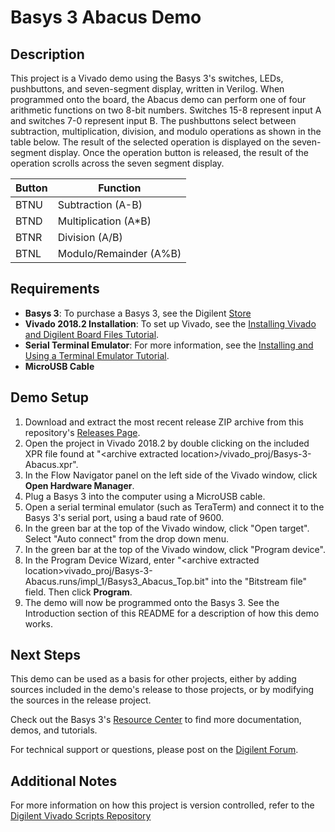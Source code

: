 Basys 3 Abacus Demo
==============
 
Description
--------------
This project is a Vivado demo using the Basys 3's switches, LEDs, pushbuttons, and seven-segment display, written in Verilog. When programmed onto the board, the Abacus demo can perform one of four arithmetic functions on two 8-bit numbers. Switches 15-8 represent input A and switches 7-0 represent input B. The pushbuttons select between subtraction, multiplication, division, and modulo operations as shown in the table below. The result of the selected operation is displayed on the seven-segment display. Once the operation button is released, the result of the operation scrolls across the seven segment display.
 
| Button | Function               |
| ------ | ---------------------- |
| BTNU   | Subtraction (A-B)      |
| BTND   | Multiplication (A\*B)  |
| BTNR   | Division (A/B)         |
| BTNL   | Modulo/Remainder (A%B) |

Requirements
--------------
* **Basys 3**: To purchase a Basys 3, see the Digilent [Store](https://store.digilentinc.com/basys-3-artix-7-fpga-trainer-board-recommended-for-introductory-users/)
* **Vivado 2018.2 Installation**: To set up Vivado, see the [Installing Vivado and Digilent Board Files Tutorial](https://reference.digilentinc.com/vivado/installing-vivado/start).
* **Serial Terminal Emulator**: For more information, see the [Installing and Using a Terminal Emulator Tutorial](https://reference.digilentinc.com/learn/programmable-logic/tutorials/tera-term).
* **MicroUSB Cable**

Demo Setup
--------------
1. Download and extract the most recent release ZIP archive from this repository's [Releases Page](https://github.com/Digilent/Basys-3-Abacus/releases).
2. Open the project in Vivado 2018.2 by double clicking on the included XPR file found at "\<archive extracted location\>/vivado_proj/Basys-3-Abacus.xpr".
3. In the Flow Navigator panel on the left side of the Vivado window, click **Open Hardware Manager**.
4. Plug a Basys 3 into the computer using a MicroUSB cable.
5. Open a serial terminal emulator (such as TeraTerm) and connect it to the Basys 3's serial port, using a baud rate of 9600.
6. In the green bar at the top of the Vivado window, click "Open target". Select "Auto connect" from the drop down menu.
7. In the green bar at the top of the Vivado window, click "Program device".
8. In the Program Device Wizard, enter "\<archive extracted location\>vivado_proj/Basys-3-Abacus.runs/impl_1/Basys3_Abacus_Top.bit" into the "Bitstream file" field. Then click **Program**.
9. The demo will now be programmed onto the Basys 3. See the Introduction section of this README for a description of how this demo works.

Next Steps
--------------
This demo can be used as a basis for other projects, either by adding sources included in the demo's release to those projects, or by modifying the sources in the release project.

Check out the Basys 3's [Resource Center](https://reference.digilentinc.com/reference/programmable-logic/basys-3/start) to find more documentation, demos, and tutorials.

For technical support or questions, please post on the [Digilent Forum](https://forum.digilentinc.com).

Additional Notes
--------------
For more information on how this project is version controlled, refer to the [Digilent Vivado Scripts Repository](https://github.com/digilent/digilent-vivado-scripts)
